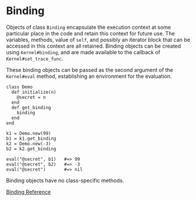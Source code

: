 # Binding

Objects of class `Binding` encapsulate the execution context at some
particular place in the code and retain this context for future use. The
variables, methods, value of `self`, and possibly an iterator block that can
be accessed in this context are all retained. Binding objects can be created
using `Kernel#binding`, and are made available to the callback of
`Kernel#set_trace_func`.

These binding objects can be passed as the second argument of the
`Kernel#eval` method, establishing an environment for the evaluation.

    class Demo
      def initialize(n)
        @secret = n
      end
      def get_binding
        binding
      end
    end

    k1 = Demo.new(99)
    b1 = k1.get_binding
    k2 = Demo.new(-3)
    b2 = k2.get_binding

    eval("@secret", b1)   #=> 99
    eval("@secret", b2)   #=> -3
    eval("@secret")       #=> nil

Binding objects have no class-specific methods.

[Binding Reference](https://ruby-doc.org/core-2.6/Binding.html)
